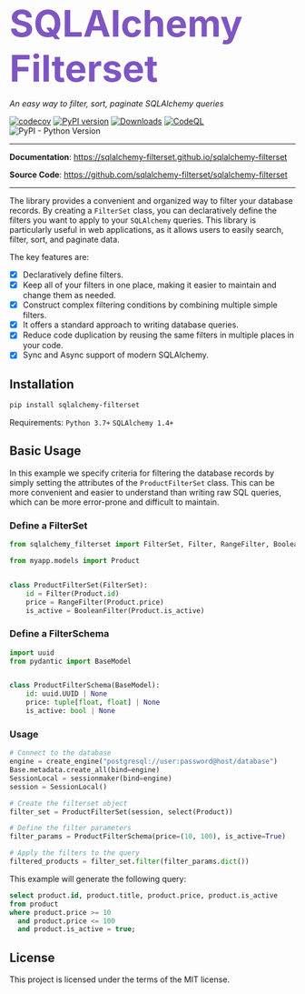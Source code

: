 <span style="font-size: 65px; color: #7e56c2">**SQLAlchemy Filterset**</span>

<p align="left">
    <em>An easy way to filter, sort, paginate SQLAlchemy queries</em>
</p>

[![codecov](https://codecov.io/gh/sqlalchemy-filterset/sqlalchemy-filterset/branch/main/graph/badge.svg)](https://codecov.io/gh/sqlalchemy-filterset/sqlalchemy-filterset)
[![PyPI version](https://badge.fury.io/py/sqlalchemy-filterset.svg)](https://badge.fury.io/py/sqlalchemy-filterset)
[![Downloads](https://pepy.tech/badge/sqlalchemy-filterset)](https://pepy.tech/project/sqlalchemy-filterset)
[![CodeQL](https://github.com/sqlalchemy-filterset/sqlalchemy-filterset/actions/workflows/codeql.yml/badge.svg)](https://github.com/sqlalchemy-filterset/sqlalchemy-filterset/actions/workflows/codeql.yml)
<img alt="PyPI - Python Version" src="https://img.shields.io/pypi/pyversions/sqlalchemy-filterset?color=%2334D058">

---
**Documentation**: <a href="https://sqlalchemy-filterset.github.io/sqlalchemy-filterset/" target="_blank">https://sqlalchemy-filterset.github.io/sqlalchemy-filterset</a>

**Source Code**: <a href="https://github.com/sqlalchemy-filterset/sqlalchemy-filterset" target="_blank">https://github.com/sqlalchemy-filterset/sqlalchemy-filterset</a>

---
The library provides a convenient and organized way to filter your database records.
By creating a `FilterSet` class, you can declaratively define the filters you want to apply to your `SQLAlchemy` queries.
This library is particularly useful in web applications, as it allows users to easily search, filter, sort, and paginate data.

The key features are:

* [X] Declaratively define filters.
* [X] Keep all of your filters in one place, making it easier to maintain and change them as needed.
* [X] Construct complex filtering conditions by combining multiple simple filters.
* [X] It offers a standard approach to writing database queries.
* [X] Reduce code duplication by reusing the same filters in multiple places in your code.
* [X] Sync and Async support of modern SQLAlchemy.

## Installation

```bash
pip install sqlalchemy-filterset
```
Requirements: `Python 3.7+` `SQLAlchemy 1.4+`


## Basic Usage

In this example we specify criteria for filtering the database records
by simply setting the attributes of the `ProductFilterSet` class.
This can be more convenient and easier to understand than writing raw SQL queries, which
can be more error-prone and difficult to maintain.

### Define a FilterSet

```python
from sqlalchemy_filterset import FilterSet, Filter, RangeFilter, BooleanFilter

from myapp.models import Product


class ProductFilterSet(FilterSet):
    id = Filter(Product.id)
    price = RangeFilter(Product.price)
    is_active = BooleanFilter(Product.is_active)
```
### Define a FilterSchema
```python
import uuid
from pydantic import BaseModel


class ProductFilterSchema(BaseModel):
    id: uuid.UUID | None
    price: tuple[float, float] | None
    is_active: bool | None
```

### Usage
```python
# Connect to the database
engine = create_engine("postgresql://user:password@host/database")
Base.metadata.create_all(bind=engine)
SessionLocal = sessionmaker(bind=engine)
session = SessionLocal()

# Create the filterset object
filter_set = ProductFilterSet(session, select(Product))

# Define the filter parameters
filter_params = ProductFilterSchema(price=(10, 100), is_active=True)

# Apply the filters to the query
filtered_products = filter_set.filter(filter_params.dict())
```

This example will generate the following query:
```sql
select product.id, product.title, product.price, product.is_active
from product
where product.price >= 10
  and product.price <= 100
  and product.is_active = true;
```


## License

This project is licensed under the terms of the MIT license.
